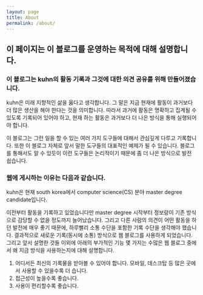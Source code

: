 ```yaml
---
layout: page
title: About
permalink: /about/
---
```

## 이 페이지는 이 블로그를 운영하는 목적에 대해 설명합니다.

### 이 블로그는 kuhn의 활동 기록과 그것에 대한 의견 공유를 위해 만들어졌습니다.

kuhn은 미래 지향적인 삶을 옳다고 생각합니다. 그 말은 지금 현재에 활동이 과거보다 더 많은 생산을 해야 한다는 것을 의미합니다. 따라서 과거에 활동은 명확하고 집계될 수 있도록 기록되어 있어야 하고, 현재 하는 활동은 과거보다 더 나은 방식을 통해 실행되어야 합니다.

이 블로그는 그런 일을 할 수 있는 여러 가지 도구들에 대해서 관심깊게 다루고 기록합니다. 또한 이 블로그 자체로 앞서 말한 도구들의 대표적인 예제가 될 수 있습니다. 블로그를 통해서도 알 수 있듯이 이런 도구들은 논리적이기 때문에 좀 더 나은 방식으로 발전 쉽습니다.

### 웹에 게시하는 이유는 다음과 같습니다.
kuhn은 현재 south korea에서 computer science(CS) 분야 master degree candidate입니다.

이전부터 활동을 기록하고 있었습니다만 master degree 시작부터 정보량이 기존 방식으로 감당할 수 없을 정도까지 늘어났습니다. 그리고 다른 사람의 의견이 어떤 활동을 하던 발전에 매우 좋기 때문에, 하루빨리 소통 수단을 포함한 기록 수단을 생각해야 했습니다. 결과적으로 새로운 기록(동시에 소통) 방식으로 웹 블로그를 사용하게 되었습니다. 그리고 앞서 설명한 것들 이외에 아래의 부가적인 기능 몇 가지는 수많은 웹 블로그 중에서 왜 지금 방식을 사용하는지에 대해 설명합니다.

1. 어디서든 최신의 기록물을 받아볼 수 있어야 합니다. 모바일, 데스크탑 등 많은 곳에서 사용할 수 있을수록 더 습니다.
2. 접근성이 높을수록 좋습니다.
3. 사용이 편리할수록 좋습니다.
